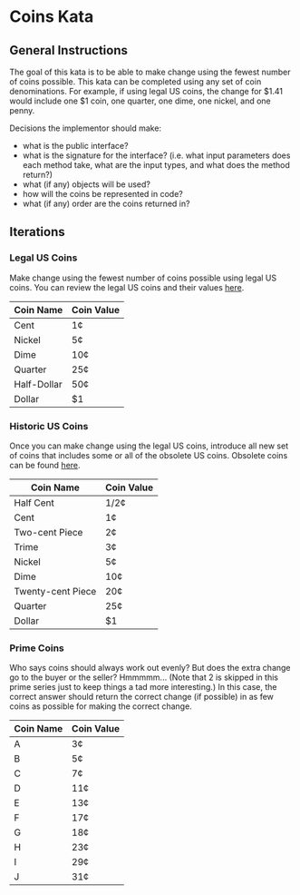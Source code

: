 # Coins Kata

## General Instructions

The goal of this kata is to be able to make change using the fewest number of coins possible. This kata can be completed using any set of coin denominations. For example, if using legal US coins, the change for $1.41 would include one $1 coin, one quarter, one dime, one nickel, and one penny.

Decisions the implementor should make:
- what is the public interface?
- what is the signature for the interface? (i.e. what input parameters does each method take, what are the input types, and what does the method return?)
- what (if any) objects will be used?
- how will the coins be represented in code?
- what (if any) order are the coins returned in?

## Iterations

### Legal US Coins

Make change using the fewest number of coins possible using legal US coins. You can review the legal US coins and their values [here](https://en.wikipedia.org/wiki/Coins_of_the_United_States_dollar).

|Coin Name|Coin Value|
|---|---|
|Cent|1¢|
|Nickel|5¢|
|Dime|10¢|
|Quarter|25¢|
|Half-Dollar|50¢|
|Dollar|$1|

### Historic US Coins

Once you can make change using the legal US coins, introduce all new set of coins that includes some or all of the obsolete US coins. Obsolete coins can be found [here](https://en.wikipedia.org/wiki/Coins_of_the_United_States_dollar#Obsolete_coins).

|Coin Name|Coin Value|
|---|---|
|Half Cent|1/2¢|
|Cent|1¢|
|Two-cent Piece|2¢|
|Trime|3¢|
|Nickel|5¢|
|Dime|10¢|
|Twenty-cent Piece|20¢|
|Quarter|25¢|
|Dollar|$1|

### Prime Coins

Who says coins should always work out evenly? But does the extra change go to the buyer or the seller? Hmmmmm... (Note that 2 is skipped in this prime series just to keep things a tad more interesting.) In this case, the correct answer should return the correct change (if possible) in as few coins as possible for making the correct change.

|Coin Name|Coin Value|
|---|---|
|A|3¢|
|B|5¢|
|C|7¢|
|D|11¢|
|E|13¢|
|F|17¢|
|G|18¢|
|H|23¢|
|I|29¢|
|J|31¢|
